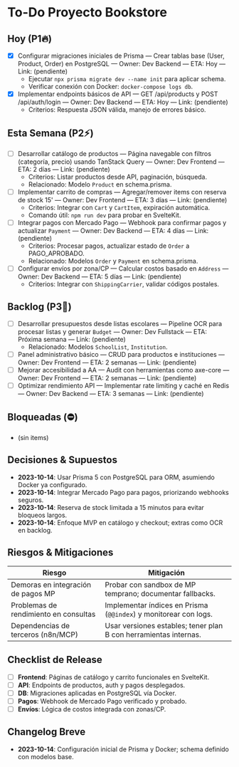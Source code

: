 # To-Do Proyecto Bookstore

## Hoy (P1🔥)
- [x] Configurar migraciones iniciales de Prisma — Crear tablas base (User, Product, Order) en PostgreSQL — Owner: Dev Backend — ETA: Hoy — Link: (pendiente)
  - Ejecutar `npx prisma migrate dev --name init` para aplicar schema.
  - Verificar conexión con Docker: `docker-compose logs db`.
- [x] Implementar endpoints básicos de API — GET /api/products y POST /api/auth/login — Owner: Dev Backend — ETA: Hoy — Link: (pendiente)
  - Criterios: Respuesta JSON válida, manejo de errores básico.

## Esta Semana (P2⚡)
- [ ] Desarrollar catálogo de productos — Página navegable con filtros (categoría, precio) usando TanStack Query — Owner: Dev Frontend — ETA: 2 días — Link: (pendiente)
  - Criterios: Listar productos desde API, paginación, búsqueda.
  - Relacionado: Modelo `Product` en schema.prisma.
- [ ] Implementar carrito de compras — Agregar/remover items con reserva de stock 15' — Owner: Dev Frontend — ETA: 3 días — Link: (pendiente)
  - Criterios: Integrar con `Cart` y `CartItem`, expiración automática.
  - Comando útil: `npm run dev` para probar en SvelteKit.
- [ ] Integrar pagos con Mercado Pago — Webhook para confirmar pagos y actualizar `Payment` — Owner: Dev Backend — ETA: 4 días — Link: (pendiente)
  - Criterios: Procesar pagos, actualizar estado de `Order` a PAGO_APROBADO.
  - Relacionado: Modelos `Order` y `Payment` en schema.prisma.
- [ ] Configurar envíos por zona/CP — Calcular costos basado en `Address` — Owner: Dev Backend — ETA: 5 días — Link: (pendiente)
  - Criterios: Integrar con `ShippingCarrier`, validar códigos postales.

## Backlog (P3🧭)
- [ ] Desarrollar presupuestos desde listas escolares — Pipeline OCR para procesar listas y generar `Budget` — Owner: Dev Fullstack — ETA: Próxima semana — Link: (pendiente)
  - Relacionado: Modelos `SchoolList`, `Institution`.
- [ ] Panel administrativo básico — CRUD para productos e instituciones — Owner: Dev Frontend — ETA: 2 semanas — Link: (pendiente)
- [ ] Mejorar accesibilidad a AA — Audit con herramientas como axe-core — Owner: Dev Frontend — ETA: 2 semanas — Link: (pendiente)
- [ ] Optimizar rendimiento API — Implementar rate limiting y caché en Redis — Owner: Dev Backend — ETA: 3 semanas — Link: (pendiente)

## Bloqueadas (⛔)
- (sin items)

## Decisiones & Supuestos
- **2023-10-14**: Usar Prisma 5 con PostgreSQL para ORM, asumiendo Docker ya configurado.
- **2023-10-14**: Integrar Mercado Pago para pagos, priorizando webhooks seguros.
- **2023-10-14**: Reserva de stock limitada a 15 minutos para evitar bloqueos largos.
- **2023-10-14**: Enfoque MVP en catálogo y checkout; extras como OCR en backlog.

## Riesgos & Mitigaciones
| Riesgo | Mitigación |
|--------|------------|
| Demoras en integración de pagos MP | Probar con sandbox de MP temprano; documentar fallbacks. |
| Problemas de rendimiento en consultas | Implementar índices en Prisma (`@@index`) y monitorear con logs. |
| Dependencias de terceros (n8n/MCP) | Usar versiones estables; tener plan B con herramientas internas. |

## Checklist de Release
- [ ] **Frontend**: Páginas de catálogo y carrito funcionales en SvelteKit.
- [ ] **API**: Endpoints de productos, auth y pagos desplegados.
- [ ] **DB**: Migraciones aplicadas en PostgreSQL vía Docker.
- [ ] **Pagos**: Webhook de Mercado Pago verificado y probado.
- [ ] **Envíos**: Lógica de costos integrada con zonas/CP.

## Changelog Breve
- **2023-10-14**: Configuración inicial de Prisma y Docker; schema definido con modelos base.
